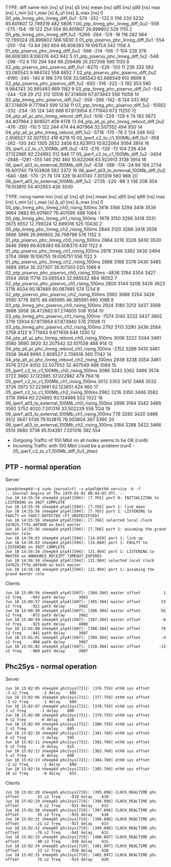 
TYPE: diff
                                        name  min [ns]  q1 [ns]  q5 [ns]  mean [ns]  q95 [ns]  q99 [ns]  max [ns]  t_min [s]  t_max [s]  Δ_q1 [ns]  Δ_max [ns]
0          00_ptp_linreg_phc_linreg_diff_0u1      -574     -252     -132          0       106       230      5232  85.601807  12.799319        482        5806
1          00_ptp_linreg_phc_linreg_diff_0u2      -556     -275     -154        -19       122       254       554  85.601807  26.899802        529        1110
2          00_ptp_linreg_phc_linreg_diff_1u2     -5266     -284     -129        -18       116       282       564  12.799324  26.899802        566        5830
3         01_ptp_piservo_phc_linreg_diff_0u1      -554     -250     -114        -13        84       292       604  66.608383  19.106754        542        1158
4         01_ptp_piservo_phc_linreg_diff_0u2      -566     -214     -106         -7       104       228       376  66.608383   8.106376        442         942
5         01_ptp_piservo_phc_linreg_diff_1u2      -546     -296     -112          6       110       294       584  99.209499  35.207306        590        1130
6        02_ptp_piservo_phc_piservo_diff_0u1     -8270     -226     -120         11       236       332       582  33.085543   9.984742        558        8852
7        02_ptp_piservo_phc_piservo_diff_0u2     -8190     -240     -140          8       198       370       508  33.085543  62.686549        610        8698
8        02_ptp_piservo_phc_piservo_diff_1u2      -602     -316     -222         -3       192       353       580   9.984743  30.985463        669        1182
9         03_ptp_linreg_phc_piservo_diff_0u1      -542     -244     -128         29       212       312     10516  87.374609  67.973943        556       11058
10        03_ptp_linreg_phc_piservo_diff_0u2      -556     -266     -142         -6       124       333       682  87.374609   9.771943        599        1238
11        03_ptp_linreg_phc_piservo_diff_1u2    -10582     -332     -234        -35       124       340       668  67.973954   9.771943        672       11250
12  04_ptp_all_pi_phc_linreg_reboot_diff_0u1      -506     -226     -128          4        74       182      5672  44.407964   2.806521        408        6178
13  04_ptp_all_pi_phc_linreg_reboot_diff_0u2      -476     -250     -110          5       122       244       474  44.407964  32.507552        494         950
14  04_ptp_all_pi_phc_linreg_reboot_diff_1u2     -5716     -170      -78          2       124       246       502   2.806527  32.507552        416        6218
15          05_iperf_c2_to_c1_100Mb_diff_0u1      -358     -262     -130        342      1305      2832      3456  63.923913  10.622064       3094        3814
16          05_iperf_c2_to_c1_100Mb_diff_0u2      -412     -276     -128        -13       104       236       434  37.122985  92.224892        512         846
17          05_iperf_c2_to_c1_100Mb_diff_1u2     -3454    -2846    -1281       -355       146       292       460  10.622068  63.923913       3138        3914
18  06_iperf_all3_to_external_100Mb_diff_0u1      -638     -388     -174        -24        94       194      2734  19.401740  79.103808        582        3372
19  06_iperf_all3_to_external_100Mb_diff_0u2      -640     -386     -170        -21        76       174       328  19.401740   7.301319        560         968
20  06_iperf_all3_to_external_100Mb_diff_1u2     -2726     -220      -86          3       136       206       304  79.103810  54.402953        426        3030

TYPE: rising
                                                name  min [ns]  q1 [ns]  q5 [ns]  mean [ns]  q95 [ns]  q99 [ns]  max [ns]  t_min [s]  t_max [s]  Δ_q1 [ns]  Δ_max [ns]
0          00_ptp_linreg_phc_linreg_ch0_rising_100ms      2818     3166     3294       3418      3536      3664      3882  85.601807  79.401595        498        1064
1          00_ptp_linreg_phc_linreg_ch1_rising_100ms     -1878     3150     3298       3418      3531      3675      8552  12.799324  12.699316        525       10430
2          00_ptp_linreg_phc_linreg_ch2_rising_100ms      2844     3120     3286       3418      3558      3696      3996  26.899802  26.799798        576        1152
3         01_ptp_piservo_phc_linreg_ch0_rising_100ms      2864     3216     3326       3430      3530      3646      3986  66.608383  66.508379        430        1122
4         01_ptp_piservo_phc_linreg_ch1_rising_100ms      2876     3148     3382       3430      3494      3704      3998  19.106755  19.006751        556        1122
5         01_ptp_piservo_phc_linreg_ch2_rising_100ms      2888     3168     3378       3430      3485      3688      3954  35.207307  35.107303        520        1066
6        02_ptp_piservo_phc_piservo_ch0_rising_100ms     -4836     3194     3304       3427      3554      3658     11716  33.085543  32.985532        464       16552
7        02_ptp_piservo_phc_piservo_ch1_rising_100ms      2800     3144     3208       3426      3622      3718      4034  90.187489  90.087485        574        1234
8        02_ptp_piservo_phc_piservo_ch2_rising_100ms      2882     3088     3254       3426      3590      3778      3970  46.485995  46.385991        690        1088
9         03_ptp_linreg_phc_piservo_ch0_rising_100ms      2924     3180     3312       3437      3566      3686      3958  36.472862  87.274605        506        1034
10        03_ptp_linreg_phc_piservo_ch1_rising_100ms     -7074     3140     3232       3437      3602      3716     13934  67.973954  67.873940        576       21008
11        03_ptp_linreg_phc_piservo_ch2_rising_100ms      2792     3113     3290       3436      3584      3759      4122   9.771943   9.671939        646        1330
12  04_ptp_all_pi_phc_linreg_reboot_ch0_rising_100ms      3006     3222     3344       3461      3580      3690      3920  32.207542  32.107538        468         914
13  04_ptp_all_pi_phc_linreg_reboot_ch1_rising_100ms     -2152     3288     3410       3461      3508      3648      8990   2.806527   2.706518        360       11142
14  04_ptp_all_pi_phc_linreg_reboot_ch2_rising_100ms      2938     3238     3354       3461      3576      3724      4002  32.507553  32.407549        486        1064
15          05_iperf_c2_to_c1_100Mb_ch0_rising_100ms      3066     3243     3362       3466      3574      3722      3860  37.122985  37.022982        479         794
16          05_iperf_c2_to_c1_100Mb_ch1_rising_100ms      3012     3302     3412       3466      3532      3726      3972  57.223681  62.123851        424         960
17          05_iperf_c2_to_c1_100Mb_ch2_rising_100ms      2962     3216     3350       3466      3582      3718      3984  92.224892  92.124888        502        1022
18  06_iperf_all3_to_external_100Mb_ch0_rising_100ms      2896     3194     3342       3466      3592      3752      4020   7.201316  33.502229        558        1124
19  06_iperf_all3_to_external_100Mb_ch1_rising_100ms       778     3280     3420       3466      3512      3647      6138  79.103810  79.003804        367        5360
20  06_iperf_all3_to_external_100Mb_ch2_rising_100ms      3184     3288     3422       3466      3510      3680      3738  95.104361   7.201316        392         554


- Outgoing Traffic of 100 Mbit on all nodes seems to be OK (run6)
- Incoming Traffic with 100 Mbit could be a problem (run5 - 05_iperf_c2_to_c1_100Mb_diff_0u1_jitter)



## PTP - normal operation

Server

```Shell
jane@sheep64:~$ sudo journalctl -u ptp4l@eth0.service -b -f
-- Journal begins at Thu 1970-01-01 00:44:03 UTC. --
Jun 18 14:55:56 sheep64 ptp4l[594]: [7.765] port 0: INITIALIZING to LISTENING on INIT_COMPLETE
Jun 18 14:55:56 sheep64 ptp4l[594]: [7.765] port 1: link down
Jun 18 14:55:56 sheep64 ptp4l[594]: [7.765] port 1: LISTENING to FAULTY on FAULT_DETECTED (FT_UNSPECIFIED)
Jun 18 14:55:56 sheep64 ptp4l[594]: [7.766] selected local clock 247625.fffe.a0f8d0 as best master
Jun 18 14:55:56 sheep64 ptp4l[594]: [7.766] port 1: assuming the grand master role
Jun 18 14:56:03 sheep64 ptp4l[594]: [14.659] port 1: link up
Jun 18 14:56:03 sheep64 ptp4l[594]: [14.660] port 1: FAULTY to LISTENING on INIT_COMPLETE
Jun 18 14:56:10 sheep64 ptp4l[594]: [21.984] port 1: LISTENING to MASTER on ANNOUNCE_RECEIPT_TIMEOUT_EXPIRES
Jun 18 14:56:10 sheep64 ptp4l[594]: [21.984] selected local clock 247625.fffe.a0f8d0 as best master
Jun 18 14:56:10 sheep64 ptp4l[594]: [21.984] port 1: assuming the grand master role
```

Clients

```Shell
Jun 18 15:00:56 sheep65 ptp4l[607]: [304.304] master offset          1 s2 freq    -943 path delay      3983
Jun 18 15:00:57 sheep65 ptp4l[607]: [305.304] master offset         23 s2 freq    -921 path delay      3982
Jun 18 15:00:58 sheep65 ptp4l[607]: [306.304] master offset         65 s2 freq    -872 path delay      3982
Jun 18 15:00:59 sheep65 ptp4l[607]: [307.304] master offset         -6 s2 freq    -923 path delay      4000
Jun 18 15:01:00 sheep65 ptp4l[607]: [308.304] master offset         78 s2 freq    -841 path delay      3987
Jun 18 15:01:01 sheep65 ptp4l[607]: [309.304] master offset         -4 s2 freq    -900 path delay      3987
Jun 18 15:01:02 sheep65 ptp4l[607]: [310.304] master offset        -12 s2 freq    -909 path delay      3987
```

## Phc2Sys - normal operation

Server

```Shell
Jun 18 15:02:05 sheep64 phc2sys[721]: [376.759] eth0 sys offset        -3 s2 freq      -1 delay    605
Jun 18 15:02:06 sheep64 phc2sys[721]: [377.759] eth0 sys offset        -3 s2 freq      -1 delay    600
Jun 18 15:02:07 sheep64 phc2sys[721]: [378.759] eth0 sys offset         3 s2 freq      -1 delay    600
Jun 18 15:02:08 sheep64 phc2sys[721]: [379.759] eth0 sys offset         9 s2 freq      -0 delay    610
Jun 18 15:02:09 sheep64 phc2sys[721]: [380.759] eth0 sys offset         2 s2 freq      -0 delay    605
Jun 18 15:02:10 sheep64 phc2sys[721]: [381.760] eth0 sys offset         0 s2 freq      -1 delay    595
Jun 18 15:02:11 sheep64 phc2sys[721]: [382.760] eth0 sys offset         6 s2 freq      -0 delay    615
Jun 18 15:02:12 sheep64 phc2sys[721]: [383.760] eth0 sys offset         5 s2 freq      -0 delay    600
Jun 18 15:02:13 sheep64 phc2sys[721]: [384.760] eth0 sys offset        -2 s2 freq      -1 delay    600
Jun 18 15:02:14 sheep64 phc2sys[721]: [385.760] eth0 sys offset        10 s2 freq      -0 delay    615
```

Clients

```Shell
Jun 18 15:02:28 sheep65 phc2sys[719]: [395.896] CLOCK_REALTIME phc offset        41 s2 freq    -919 delay    610
Jun 18 15:02:29 sheep65 phc2sys[719]: [396.896] CLOCK_REALTIME phc offset         6 s2 freq    -921 delay    615
Jun 18 15:02:30 sheep65 phc2sys[719]: [397.896] CLOCK_REALTIME phc offset        35 s2 freq    -915 delay    610
Jun 18 15:02:31 sheep65 phc2sys[719]: [398.896] CLOCK_REALTIME phc offset       -21 s2 freq    -927 delay    615
Jun 18 15:02:32 sheep65 phc2sys[719]: [399.896] CLOCK_REALTIME phc offset       -76 s2 freq    -942 delay    615
Jun 18 15:02:33 sheep65 phc2sys[719]: [400.897] CLOCK_REALTIME phc offset       -40 s2 freq    -938 delay    615
Jun 18 15:02:34 sheep65 phc2sys[719]: [401.897] CLOCK_REALTIME phc offset        23 s2 freq    -926 delay    620
Jun 18 15:02:35 sheep65 phc2sys[719]: [402.897] CLOCK_REALTIME phc offset        76 s2 freq    -914 delay    620
```
